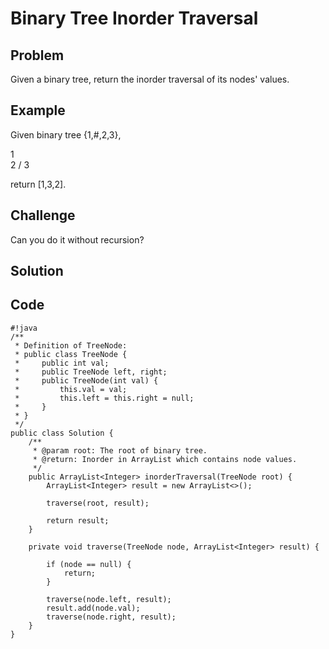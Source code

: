 Binary Tree Inorder Traversal
===



Problem
-------

Given a binary tree, return the inorder traversal of its nodes' values.

Example
-------

Given binary tree {1,#,2,3},

   1
    \
     2
    /
   3
 

return [1,3,2].

Challenge
---------

Can you do it without recursion?

Solution
--------

Code
----

    #!java
    /**
     * Definition of TreeNode:
     * public class TreeNode {
     *     public int val;
     *     public TreeNode left, right;
     *     public TreeNode(int val) {
     *         this.val = val;
     *         this.left = this.right = null;
     *     }
     * }
     */
    public class Solution {
        /**
         * @param root: The root of binary tree.
         * @return: Inorder in ArrayList which contains node values.
         */
        public ArrayList<Integer> inorderTraversal(TreeNode root) {
            ArrayList<Integer> result = new ArrayList<>();
            
            traverse(root, result);
            
            return result;
        }
        
        private void traverse(TreeNode node, ArrayList<Integer> result) {
            
            if (node == null) {
                return;
            }
            
            traverse(node.left, result);
            result.add(node.val);
            traverse(node.right, result);
        }
    }
